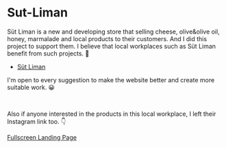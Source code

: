 # Sut-Liman
Süt Liman is a new and developing store that selling cheese, olive&olive oil, honey, marmalade and local products to their customers. And I did this project to support them. 
I believe that local workplaces such as Süt Liman benefit from such projects.  🏪


- [Süt Liman](https://sutliman.netlify.app/)  

I'm open to every suggestion to make the website better and create more suitable work.  😀

<br/>

Also if anyone interested in the products in this local workplace, I left their Instagram link too. 👇 

[Fullscreen Landing Page](https://www.instagram.com/sutliman.mandira/) 